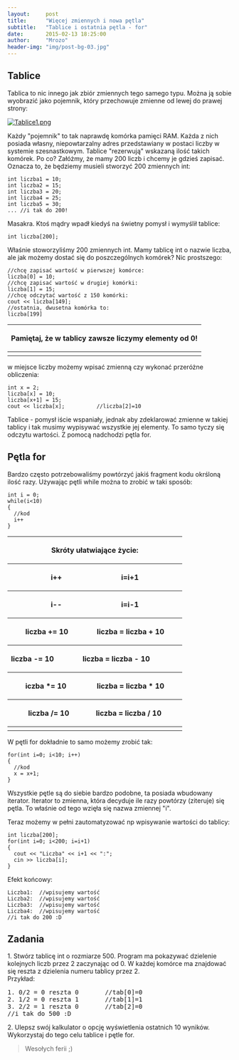 ```yaml
---
layout:     post
title:      "Więcej zmiennych i nowa pętla"
subtitle:   "Tablice i ostatnia pętla - for"
date:       2015-02-13 18:25:00
author:     "Mrozo"
header-img: "img/post-bg-03.jpg"
---
```


<h2 class="section-heading toph">Tablice</h2>
<p> Tablica to nic innego jak zbiór zmiennych tego samego typu. Można ją sobie wyobrazić jako pojemnik, który przechowuje zmienne od lewej do prawej strony:</p>

<a href="#">
    <img src="{{ site.baseurl }}/img/inpost/tablice1.png" alt="Tablice1.png">
</a>

<p class="lowmar">Każdy "pojemnik" to tak naprawdę komórka pamięci RAM. Każda z nich posiada własny, niepowtarzalny adres przedstawiany w postaci liczby w systemie szesnastkowym.
Tablice "rezerwują" wskazaną ilość takich komórek.
Po co? Załóżmy, że mamy 200 liczb i chcemy je gdzieś zapisać. Oznacza to, że będziemy musieli stworzyć 200 zmiennych int:</p>

<pre class="colorx"><code class="c++">int liczba1 = 10;
int liczba2 = 15;
int liczba3 = 20;
int liczba4 = 25;
int liczba5 = 30;
... //i tak do 200!</code></pre>

<p class="lowmar">Masakra. Ktoś mądry wpadł kiedyś na świetny pomysł i wymyślił tablice:</p>

<pre class="colorx"><code class="c++">int liczba[200];</code></pre>

<p class="lowmar">Właśnie stoworzyliśmy 200 zmiennych int. Mamy tablicę int o nazwie liczba, ale jak możemy dostać się do poszczególnych komórek?
Nic prostszego:</p>

<pre class="colorx nullmar">
<code class="c++">//chcę zapisać wartość w pierwszej komórce:
liczba[0] = 10;
//chcę zapisać wartość w drugiej komórki:
liczba[1] = 15;
//chcę odczytać wartość z 150 komórki:
cout << liczba[149];
//ostatnia, dwusetna komórka to:
liczba[199]</code></pre>


<table><tbody><tr><th><p class="null">Pamiętaj, że w tablicy zawsze liczymy elementy od 0!</p></th></tr><th class="red"></th></tbody></table>


<p class="lowmar">w miejsce liczby możemy wpisać zmienną czy wykonać przeróżne obliczenia:</p>

<pre class="colorx"><code class="c++">int x = 2;
liczba[x] = 10;
liczba[x+1] = 15;
cout << liczba[x];          //liczba[2]=10</code></pre>


<p>Tablice - pomysł iście wspaniały, jednak aby zdeklarować zmienne w takiej tablicy i tak musimy wypisywać wszystkie jej elementy. To samo tyczy się odczytu wartości. Z pomocą nadchodzi pętla for. </p>

<h2 class="section-heading">Pętla for</h2>
<p class="lowmar">Bardzo często potrzebowaliśmy powtórzyć jakiś fragment kodu okrśloną ilość razy. Używając pętli while można to zrobić w taki sposób:</p>

<pre class="colorx nullmar"><code class="c++">int i = 0;
while(i<10)
{
  //kod
  i++
}</code></pre>

<table><tbody><tr><th><p class="null">Skróty ułatwiające życie:</p></th></tr>
<tr><th><p class="null">i++&nbsp;&nbsp;&nbsp;&nbsp;&nbsp;&nbsp;&nbsp;&nbsp;&nbsp;&nbsp;&nbsp;&nbsp;&nbsp;&nbsp;&nbsp;&nbsp;&nbsp;&nbsp;&nbsp;&nbsp;&nbsp;&nbsp;&nbsp;&nbsp;&nbsp;&nbsp;&nbsp;&nbsp;&nbsp;&nbsp;&nbsp;<span class="output">i=i+1</span></p></th></tr>
<tr><th><p class="null">i--&nbsp;&nbsp;&nbsp;&nbsp;&nbsp;&nbsp;&nbsp;&nbsp;&nbsp;&nbsp;&nbsp;&nbsp;&nbsp;&nbsp;&nbsp;&nbsp;&nbsp;&nbsp;&nbsp;&nbsp;&nbsp;&nbsp;&nbsp;&nbsp;&nbsp;&nbsp;&nbsp;&nbsp;&nbsp;&nbsp;&nbsp;<span class="output">i=i-1</span></p></th></tr>
<tr><th><p class="null">liczba += 10&nbsp;&nbsp;&nbsp;&nbsp;&nbsp;&nbsp;&nbsp;&nbsp;&nbsp;&nbsp;&nbsp;&nbsp;&nbsp;&nbsp;&nbsp;<span class="output">liczba = liczba + 10</span></p></th></tr>
<tr><th><p class="null">liczba -= 10&nbsp;&nbsp;&nbsp;&nbsp;&nbsp;&nbsp;&nbsp;&nbsp;&nbsp;&nbsp;&nbsp;&nbsp;&nbsp;&nbsp;&nbsp;<span class="output">liczba = liczba - 10&nbsp;&nbsp;&nbsp;&nbsp;&nbsp;&nbsp;&nbsp;&nbsp;&nbsp;&nbsp;&nbsp;&nbsp;&nbsp;&nbsp;&nbsp;</span></p></th></tr>
<tr><th><p class="null">iczba *= 10&nbsp;&nbsp;&nbsp;&nbsp;&nbsp;&nbsp;&nbsp;&nbsp;&nbsp;&nbsp;&nbsp;&nbsp;&nbsp;&nbsp;&nbsp;&nbsp;<span class="output">liczba = liczba * 10</span></p></th></tr>
<tr><th><p class="null">liczba /= 10&nbsp;&nbsp;&nbsp;&nbsp;&nbsp;&nbsp;&nbsp;&nbsp;&nbsp;&nbsp;&nbsp;&nbsp;&nbsp;&nbsp;<span class="output">liczba = liczba / 10</span></p></pre></th></tr>
<th class="green"></th>
</tbody></table>

<p class="lowmar">W pętli for dokładnie to samo możemy zrobić tak:</p>

<pre class="colorx"><code class="c++">for(int i=0; i<10; i++)
{
  //kod
  x = x+1;
}</code></pre>

<p class="lowmar">Wszystkie pętle są do siebie bardzo podobne, ta posiada wbudowany iterator. Iterator to zmienna, która decyduje ile razy powtórzy (ziteruje) się pętla. To właśnie od tego wzięła się nazwa zmiennej "i". </p>

<p class="lowmar">Teraz możemy w pełni zautomatyzować np wpisywanie wartości do tablicy:</p>

<pre class="colorx"><code class="c++">int liczba[200];
for(int i=0; i<200; i=i+1)
{
  cout << "Liczba" << i+1 << ":";
  cin >> liczba[i];
}</code></pre>

<p class="lowmar">Efekt końcowy:</p>

<pre class="colorx"><code class="c++">Liczba1:  //wpisujemy wartość
Liczba2:  //wpisujemy wartość
Liczba3:  //wpisujemy wartość
Liczba4:  //wpisujemy wartość
//i tak do 200 :D</code></pre>


<h2 class="section-heading">Zadania</h2>

<p class="lowmar">1. Stwórz tablicę int o rozmiarze 500. Program ma pokazywać dzielenie kolejnych liczb przez 2 zaczynając od 0. W każdej komórce ma znajdować się reszta z dzielenia numeru tablicy przez 2.<br>Przykład:</p>
<pre>1. 0/2 = 0 reszta 0       //tab[0]=0
2. 1/2 = 0 reszta 1       //tab[1]=1
3. 2/2 = 1 reszta 0       //tab[2]=0
//i tak do 500 :D</pre>

<p class="lowmar">2. Ulepsz swój kalkulator o opcję wyświetlenia ostatnich 10 wyników. Wykorzystaj do tego celu tablice i pętle for.</p>

<blockquote>Wesołych ferii ;)</blockquote>
